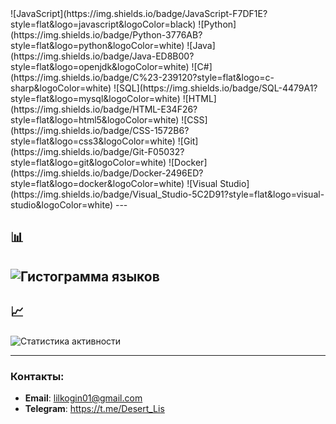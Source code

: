<div align="center">
  <img src="https://komarev.com/ghpvc/?username=valery19&style=flat-square&color=blue" alt=""/>
</div>
![JavaScript](https://img.shields.io/badge/JavaScript-F7DF1E?style=flat&logo=javascript&logoColor=black)
![Python](https://img.shields.io/badge/Python-3776AB?style=flat&logo=python&logoColor=white)
![Java](https://img.shields.io/badge/Java-ED8B00?style=flat&logo=openjdk&logoColor=white)
![C#](https://img.shields.io/badge/C%23-239120?style=flat&logo=c-sharp&logoColor=white)
![SQL](https://img.shields.io/badge/SQL-4479A1?style=flat&logo=mysql&logoColor=white)
![HTML](https://img.shields.io/badge/HTML-E34F26?style=flat&logo=html5&logoColor=white)
![CSS](https://img.shields.io/badge/CSS-1572B6?style=flat&logo=css3&logoColor=white)
![Git](https://img.shields.io/badge/Git-F05032?style=flat&logo=git&logoColor=white)
![Docker](https://img.shields.io/badge/Docker-2496ED?style=flat&logo=docker&logoColor=white)
![Visual Studio](https://img.shields.io/badge/Visual_Studio-5C2D91?style=flat&logo=visual-studio&logoColor=white)
---

## 📊 

![Гистограмма языков](https://github-readme-stats.vercel.app/api/top-langs/?username=valery19&layout=compact&theme=radical&hide_border=true)
---


## 📈 

![Статистика активности](https://github-readme-stats.vercel.app/api?username=valery19&show_icons=true&theme=radical&hide_border=true&include_all_commits=true)

---

### Контакты:
- **Email**: lilkogin01@gmail.com
- **Telegram**: https://t.me/Desert_Lis
